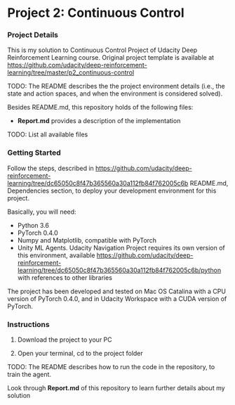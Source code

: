 # Project 2: Continuous Control
### Project Details

This is my solution to Continuous Control Project of Udacity Deep Reinforcement Learning course. Original project template is available at https://github.com/udacity/deep-reinforcement-learning/tree/master/p2_continuous-control

TODO: The README describes the the project environment details (i.e., the state and action spaces, and when the environment is considered solved).

Besides README.md, this repository holds of the following files:

* __Report.md__ provides a description of the implementation

TODO: List all available files

### Getting Started

Follow the steps, described in https://github.com/udacity/deep-reinforcement-learning/tree/dc65050c8f47b365560a30a112fb84f762005c6b README.md, Dependencies section, to deploy your development environment for this project.

Basically, you will need:

* Python 3.6
* PyTorch 0.4.0
* Numpy and Matplotlib, compatible with PyTorch
* Unity ML Agents. Udacity Navigation Project requires its own version of this environment, available https://github.com/udacity/deep-reinforcement-learning/tree/dc65050c8f47b365560a30a112fb84f762005c6b/python with references to other libraries

The project has been developed and tested on Mac OS Catalina with a CPU version of PyTorch 0.4.0, and in Udacity Workspace with a CUDA version of PyTorch.

### Instructions

1. Download the project to your PC

2. Open your terminal, cd to the project folder

TODO: The README describes how to run the code in the repository, to train the agent.

Look through __Report.md__ of this repository to learn further details about my solution
